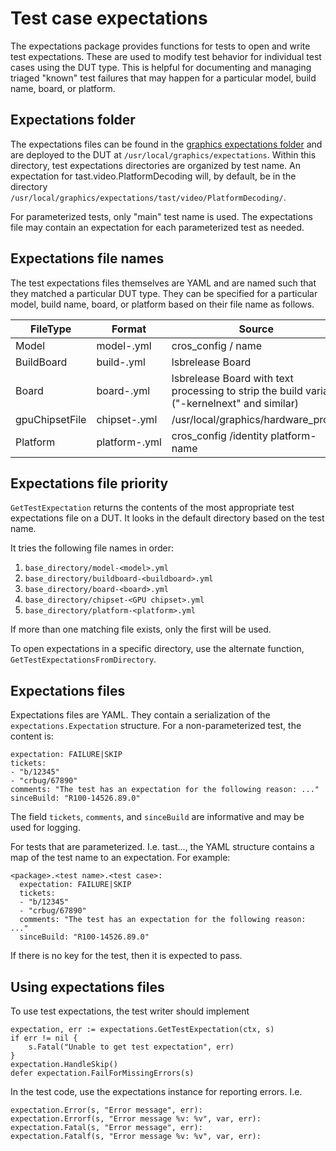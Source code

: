 # Test case expectations

The expectations package provides functions for tests to open and write test
expectations. These are used to modify test behavior for individual test cases
using the DUT type. This is helpful for documenting and managing triaged
"known" test failures that may happen for a particular model, build name,
board, or platform.

## Expectations folder

The expectations files can be found in the [graphics expectations folder](https://chromium.googlesource.com/chromiumos/platform/graphics/+/refs/heads/main/expectations/)
and are deployed to the DUT at `/usr/local/graphics/expectations`. Within this
directory, test expectations directories are organized by test name. An
expectation for tast.video.PlatformDecoding will, by default, be in the
directory `/usr/local/graphics/expectations/tast/video/PlatformDecoding/`.

For parameterized tests, only "main" test name is used. The expectations file
may contain an expectation for each parameterized test as needed.

## Expectations file names

The test expectations files themselves are YAML and are named such that they
matched a particular DUT type. They can be specified for a particular model,
build name, board, or platform based on their file name as follows.

| FileType       | Format | Source |
|----------------|--------|--------|
| Model          | model-<model>.yml | cros\_config / name |
| BuildBoard     | build-<build>.yml | lsbrelease Board |
| Board          | board-<board>.yml | lsbrelease Board with text processing to strip the build variant ("-kernelnext" and similar) |
| gpuChipsetFile | chipset-<GPU chipset>.yml | /usr/local/graphics/hardware_probe |
| Platform       | platform-<platform>.yml | cros\_config /identity platform-name |

## Expectations file priority

`GetTestExpectation` returns the contents of the most appropriate test
expectations file on a DUT. It looks in the default directory based on the
test name.

It tries the following file names in order:
1. `base_directory/model-<model>.yml`
2. `base_directory/buildboard-<buildboard>.yml`
3. `base_directory/board-<board>.yml`
4. `base_directory/chipset-<GPU chipset>.yml`
5. `base_directory/platform-<platform>.yml`

If more than one matching file exists, only the first will be used.

To open expectations in a specific directory, use the alternate function,
`GetTestExpectationsFromDirectory`.

## Expectations files
Expectations files are YAML. They contain a serialization of the
`expectations.Expectation` structure. For a non-parameterized test, the
content is:

```
expectation: FAILURE|SKIP
tickets:
- "b/12345"
- "crbug/67890"
comments: "The test has an expectation for the following reason: ..."
sinceBuild: "R100-14526.89.0"
```

The field `tickets`, `comments`, and `sinceBuild` are informative and may be
used for logging.

For tests that are parameterized. I.e. tast.<package>.<test name>.<test case>,
the YAML structure contains a map of the test name to an expectation. For
example:

```
<package>.<test name>.<test case>:
  expectation: FAILURE|SKIP
  tickets:
  - "b/12345"
  - "crbug/67890"
  comments: "The test has an expectation for the following reason: ..."
  sinceBuild: "R100-14526.89.0"
```

If there is no key for the test, then it is expected to pass.

## Using expectations files
To use test expectations, the test writer should implement

```
expectation, err := expectations.GetTestExpectation(ctx, s)
if err != nil {
	s.Fatal("Unable to get test expectation", err)
}
expectation.HandleSkip()
defer expectation.FailForMissingErrors(s)
```

In the test code, use the expectations instance for reporting errors. I.e.

```
expectation.Error(s, "Error message", err):
expectation.Errorf(s, "Error message %v: %v", var, err):
expectation.Fatal(s, "Error message", err):
expectation.Fatalf(s, "Error message %v: %v", var, err):
```
